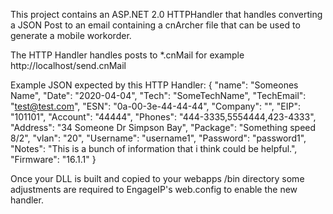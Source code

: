 This project contains an ASP.NET 2.0 HTTPHandler that handles converting a JSON Post 
to an email containing a cnArcher file that can be used to generate a mobile workorder.

The HTTP Handler handles posts to *.cnMail for example http://localhost/send.cnMail

Example JSON expected by this HTTP Handler:
{
	"name": "Someones Name",
	"Date": "2020-04-04",
	"Tech": "SomeTechName",
	"TechEmail": "test@test.com",
	"ESN": "0a-00-3e-44-44-44",
	"Company": "",
	"EIP": "101101",
	"Account": "44444",
	"Phones": "444-3335,5554444,423-4333",
	"Address": "34 Someone Dr
	Simpson Bay",
	"Package": "Something speed 8/2",
	"vlan": "20",
	"Username": "username1", 
	"Password": "password1",
	"Notes": "This is a bunch of information that i think could be helpful.",
	"Firmware": "16.1.1"
}

Once your DLL is built and copied to your webapps /bin directory some adjustments are required to EngageIP's web.config to enable the new handler.

<appSettings>
   <add key="cnMailServer" value="hostnameForSmtpServer" />
   <add key="cnUsername" value="usernameForSmtp" />
   <add key="cnPassword" value="passwordForSmtp" />
   <add key="cnFromAddress" value="noreply@something.com" />
   <add key="cnMailIsSSL" value="true" />
   <add key="cnMailPort" value="587" />
</appSettings>
<system.web>
  <httpHandlers>
    <add verb="POST" path="*.cnMail" type="cnArcherProxy.cnMail, cnArcherProxy" />
  </httpHandlers>
</system.web>
<system.webServer>
  <handlers>
    <add name="cnArcherProxy" path="*.cnMail" verb="POST" modules="IsapiModule" scriptProcessor="%windir%\Microsoft.NET\Framework64\v2.0.50727\aspnet_isapi.dll" resourceType="Unspecified" requireAccess="Script" preCondition="bitness64" />
  </handlers>
</system.webServer>